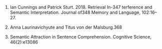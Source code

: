 1. Ian Cunnings and Patrick Sturt. 2018. Retrieval In-347
terference and Semantic Interpretation. Journal of348
Memory and Language, 102:16–27.

2. Anna Laurinavichyute and Titus von der Malsburg.368
2022. Semantic Attraction in Sentence Comprehension. Cognitive Science, 46(2):e13086
